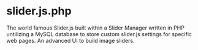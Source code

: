 slider.js.php
=============

The world famous Slider.js  built within a Slider Manager written in PHP untilizing a MySQL database to store custom slider.js settings for specific web pages. An advanced UI to build image sliders. 
